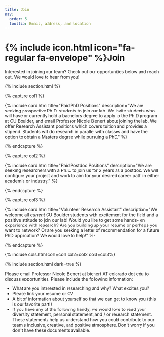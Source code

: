 ```yaml
---
title: Join
nav:
  order: 5
  tooltip: Email, address, and location
---
```


# {% include icon.html icon="fa-regular fa-envelope" %}Join

Interested in joining our team? Check out our opportunities below and reach out. We would love to hear from you! 


{% include section.html %}

{% capture col1 %}

{%
  include card.html
  title="Paid PhD Positions"
  description="We are seeking prospective Ph.D. 
  students to join our lab. We invite 
  students who will have or currently hold
  a bachelors degree to apply to
  the Ph.D program at CU Boulder, 
  and email Professor Nicole Bienert 
  about joining the lab. We offer 
  Research Assistant positions 
  which covers tuition and provides 
  a stipend. Students will do research 
  in parallel with classes and have 
  the option to obtain a Masters 
  degree while pursuing a PhD."
%}

{% endcapture %}

{% capture col2 %}

{%
  include card.html
  title="Paid Postdoc Positions"
  description="We are seeking researchers with 
a Ph.D. to join us for 2 years
as a postdoc. We will configure
your project and work to aim
for your desired career path 
in either academia or industry."
%}

{% endcapture %}

{% capture col3 %}

{%
  include card.html
  title="Volunteer Research Assistant"
  description="We welcome all *current* CU Boulder 
  students with excitement for the field 
  and a positive attitude to join 
  our lab! Would you like to get some hands-
  on experience with research? 
  Are you building up your resume
  or perhaps you want to network? Or
  are you seeking a letter of recommendation
  for a future PhD application? 
  We would love to help!"
%}

{% endcapture %}

{% include cols.html col1=col1 col2=col2 col3=col3%}


{% include section.html dark=true %}


Please email Professor Nicole Bienert at bienert AT colorado dot edu to discuss opportunities. Please include the following information:  
- What are you interested in researching and why? What excites you?
- Please link your resume or CV
- A bit of information about yourself so that we can get to know you (this is our favorite part!)
- If you have any of the following handy, we would love to read your diversity statement, personal statement, and / or research statement. These statements help us understand how you could contribute to our team's inclusive, creative, and positive atmosphere. Don't worry if you don't have these documents available. 

